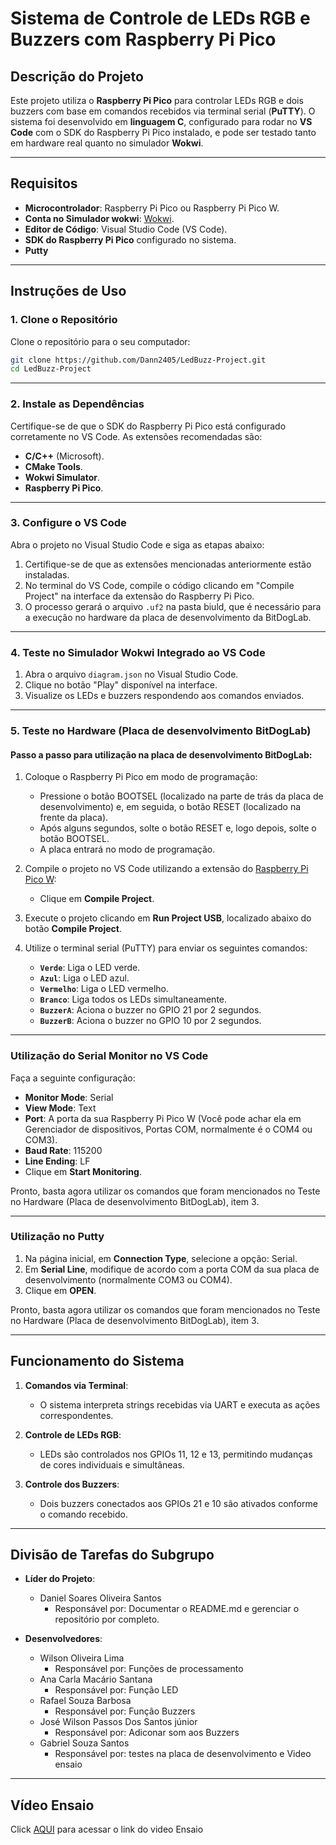 # Sistema de Controle de LEDs RGB e Buzzers com Raspberry Pi Pico

## Descrição do Projeto

Este projeto utiliza o **Raspberry Pi Pico** para controlar LEDs RGB e dois buzzers com base em comandos recebidos via terminal serial (**PuTTY**). O sistema foi desenvolvido em **linguagem C**, configurado para rodar no **VS Code** com o SDK do Raspberry Pi Pico instalado, e pode ser testado tanto em hardware real quanto no simulador **Wokwi**.

---

## Requisitos

- **Microcontrolador**: Raspberry Pi Pico ou Raspberry Pi Pico W.
- **Conta no Simulador wokwi**: [Wokwi](https://wokwi.com/).
- **Editor de Código**: Visual Studio Code (VS Code).
- **SDK do Raspberry Pi Pico** configurado no sistema.
- **Putty**

---

## Instruções de Uso

### 1. Clone o Repositório

Clone o repositório para o seu computador:
```bash
git clone https://github.com/Dann2405/LedBuzz-Project.git
cd LedBuzz-Project
```

---

### 2. Instale as Dependências

Certifique-se de que o SDK do Raspberry Pi Pico está configurado corretamente no VS Code. As extensões recomendadas são:

- **C/C++** (Microsoft).
- **CMake Tools**.
- **Wokwi Simulator**.
- **Raspberry Pi Pico**.

---

### 3. Configure o VS Code

Abra o projeto no Visual Studio Code e siga as etapas abaixo:

1. Certifique-se de que as extensões mencionadas anteriormente estão instaladas.
2. No terminal do VS Code, compile o código clicando em "Compile Project" na interface da extensão do Raspberry Pi Pico.
3. O processo gerará o arquivo `.uf2` na pasta biuld, que é necessário para a execução no hardware da placa de desenvolvimento da BitDogLab.

---

### 4. Teste no Simulador Wokwi Integrado ao VS Code

1. Abra o arquivo `diagram.json` no Visual Studio Code.
2. Clique no botão "Play" disponível na interface.
3. Visualize os LEDs e buzzers respondendo aos comandos enviados.

---

### 5. Teste no Hardware (Placa de desenvolvimento BitDogLab)

#### Passo a passo para utilização na placa de desenvolvimento BitDogLab:

1. Coloque o Raspberry Pi Pico em modo de programação:
   - Pressione o botão BOOTSEL (localizado na parte de trás da placa de desenvolvimento) e, em seguida, o botão RESET (localizado na frente da placa).
   - Após alguns segundos, solte o botão RESET e, logo depois, solte o botão BOOTSEL.
   - A placa entrará no modo de programação.

2. Compile o projeto no VS Code utilizando a extensão do [Raspberry Pi Pico W](https://marketplace.visualstudio.com/items?itemName=raspberry-pi.raspberry-pi-pico):
   - Clique em **Compile Project**.

3. Execute o projeto clicando em **Run Project USB**, localizado abaixo do botão **Compile Project**.

3. Utilize o terminal serial (PuTTY) para enviar os seguintes comandos:
   - **`Verde`**: Liga o LED verde.
   - **`Azul`**: Liga o LED azul.
   - **`Vermelho`**: Liga o LED vermelho.
   - **`Branco`**: Liga todos os LEDs simultaneamente.
   - **`BuzzerA`**: Aciona o buzzer no GPIO 21 por 2 segundos.
   - **`BuzzerB`**: Aciona o buzzer no GPIO 10 por 2 segundos.

---

### Utilização do Serial Monitor no VS Code

Faça a seguinte configuração:

- **Monitor Mode**: Serial
- **View Mode**: Text
- **Port**: A porta da sua Raspberry Pi Pico W (Você pode achar ela em Gerenciador de dispositivos, Portas COM, normalmente é o COM4 ou COM3).
- **Baud Rate**: 115200
- **Line Ending**: LF
- Clique em **Start Monitoring**.

Pronto, basta agora utilizar os comandos que foram mencionados no Teste no Hardware (Placa de desenvolvimento BitDogLab), item 3.

---

### Utilização no Putty

1. Na página inicial, em **Connection Type**, selecione a opção: Serial.
2. Em **Serial Line**, modifique de acordo com a porta COM da sua placa de desenvolvimento (normalmente COM3 ou COM4).
3. Clique em **OPEN**.

Pronto, basta agora utilizar os comandos que foram mencionados no Teste no Hardware (Placa de desenvolvimento BitDogLab), item 3.

---

## Funcionamento do Sistema

1. **Comandos via Terminal**:
   - O sistema interpreta strings recebidas via UART e executa as ações correspondentes.

2. **Controle de LEDs RGB**:
   - LEDs são controlados nos GPIOs 11, 12 e 13, permitindo mudanças de cores individuais e simultâneas.

3. **Controle dos Buzzers**:
   - Dois buzzers conectados aos GPIOs 21 e 10 são ativados conforme o comando recebido.

---

## Divisão de Tarefas do Subgrupo

- **Líder do Projeto**:
  - Daniel Soares Oliveira Santos
     - Responsável por: Documentar o README.md e gerenciar o repositório por completo. 

- **Desenvolvedores**:
  - Wilson Oliveira Lima
     - Responsável por: Funções de processamento
  - Ana Carla Macário Santana
     - Responsável por: Função LED
  - Rafael Souza Barbosa
     - Responsável por: Função Buzzers
  - José Wilson Passos Dos Santos júnior
     - Responsável por: Adiconar som aos Buzzers 
  - Gabriel Souza Santos
     - Responsável por: testes na placa de desenvolvimento e Video ensaio 

---

## Vídeo Ensaio

Click [AQUI](https://drive.google.com/file/d/1b2GkK3ch5PxIQBCDETNjeZt1TE8KrnTt/view?usp=sharing) para acessar o link do video Ensaio
